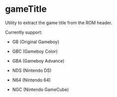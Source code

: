 # gameTitle

Utility to extract the game title from the ROM header.

Currently support:

- GB (Original Gameboy)
- GBC (Gameboy Color)
- GBA (Gameboy Advance)
- NDS (Nintendo DS)

- N64 (Nintendo 64)
- NGC (Nintendo GameCube)
